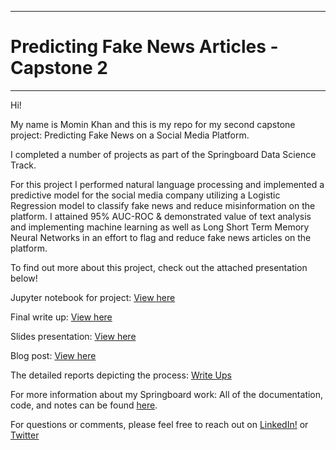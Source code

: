 --------
# Predicting Fake News Articles - Capstone 2
-------- 
Hi!

My name is Momin Khan and this is my repo for my second capstone project: Predicting Fake News on a Social Media Platform.

I completed a number of projects as part of the Springboard Data Science Track.

For this project I performed natural language processing and implemented a predictive model for the social media company utilizing a Logistic Regression model to classify fake news and reduce misinformation on the platform.  I attained 95% AUC-ROC & demonstrated value of text analysis and implementing machine learning as well as Long Short Term Memory Neural Networks in an effort to flag and reduce fake news articles on the platform. 

To find out more about this project, check out the attached presentation below!

Jupyter notebook for project: [View here](https://github.com/mominasadullahkhan/Predicting-Fake-News-Articles/blob/master/Final%20Model%20%2B%20Analysis%20Notebook/Final_Notebook_Capstone2_Detecting_Fake_News.ipynb)

Final write up: [View here]()

Slides presentation: [View here]()

Blog post: [View here]()

The detailed reports depicting the process: [Write Ups](https://github.com/mominasadullahkhan/Predicting-Fake-News-Articles/tree/master/Detailed%20Milestone%20Reports)

For more information about my Springboard work: All of the documentation, code, and notes can be found [here](https://github.com/mominasadullahkhan/Springboard). 

For questions or comments, please feel free to reach out on [LinkedIn!](https://www.linkedin.com/in/mominkhan94/) or [Twitter](https://twitter.com/mominasadullah)

